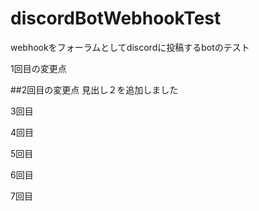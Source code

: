 # discordBotWebhookTest
webhookをフォーラムとしてdiscordに投稿するbotのテスト



1回目の変更点



##2回目の変更点
見出し２を追加しました

3回目


4回目

5回目

6回目

7回目

